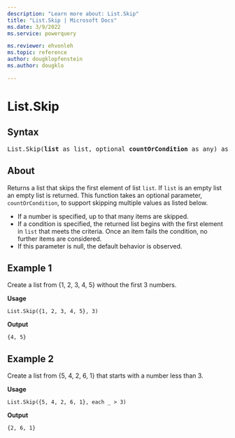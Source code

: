 ```yaml
---
description: "Learn more about: List.Skip"
title: "List.Skip | Microsoft Docs"
ms.date: 3/9/2022
ms.service: powerquery

ms.reviewer: ehvonleh
ms.topic: reference
author: dougklopfenstein
ms.author: dougklo

---
```

# List.Skip

## Syntax

<pre>
List.Skip(<b>list</b> as list, optional <b>countOrCondition</b> as any) as list
</pre>
  
## About

Returns a list that skips the first element of list `list`. If `list` is an empty list an empty list is returned. This function takes an optional parameter, `countOrCondition`, to support skipping multiple values as listed below.

* If a number is specified, up to that many items are skipped.
* If a condition is specified, the returned list begins with the first element in `list` that meets the criteria. Once an item fails the condition, no further items are considered.
* If this parameter is null, the default behavior is observed.

## Example 1

Create a list from {1, 2, 3, 4, 5} without the first 3 numbers.

**Usage**

```powerquery-m
List.Skip({1, 2, 3, 4, 5}, 3)
```

**Output**

`{4, 5}`

## Example 2

Create a list from {5, 4, 2, 6, 1} that starts with a number less than 3.

**Usage**

```powerquery-m
List.Skip({5, 4, 2, 6, 1}, each _ > 3)
```

**Output**

`{2, 6, 1}`
